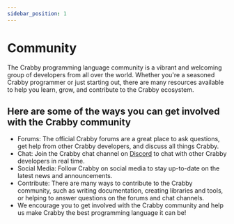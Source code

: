 ```yaml
---
sidebar_position: 1
---
```


# Community

The Crabby programming language community is a vibrant and welcoming group of developers from all over the world. Whether you're a seasoned Crabby programmer or just starting out, there are many resources available to help you learn, grow, and contribute to the Crabby ecosystem.

## Here are some of the ways you can get involved with the Crabby community

* Forums: The official Crabby forums are a great place to ask questions, get help from other Crabby developers, and discuss all things Crabby.
* Chat: Join the Crabby chat channel on <a href="https://discord.com/nRFff6awUn">Discord</a> to chat with other Crabby developers in real time.
* Social Media: Follow Crabby on social media to stay up-to-date on the latest news and announcements.
* Contribute: There are many ways to contribute to the Crabby community, such as writing documentation, creating libraries and tools, or helping to answer questions on the forums and chat channels.
* We encourage you to get involved with the Crabby community and help us make Crabby the best programming language it can be!
